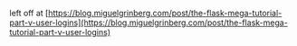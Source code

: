left off at [https://blog.miguelgrinberg.com/post/the-flask-mega-tutorial-part-v-user-logins](https://blog.miguelgrinberg.com/post/the-flask-mega-tutorial-part-v-user-logins)